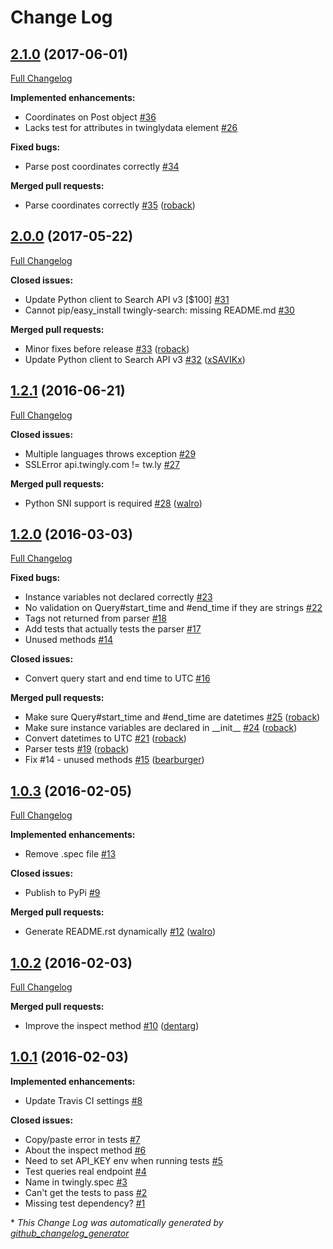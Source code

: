 # Change Log

## [2.1.0](https://github.com/twingly/twingly-search-api-python/tree/2.1.0) (2017-06-01)
[Full Changelog](https://github.com/twingly/twingly-search-api-python/compare/2.0.0...2.1.0)

**Implemented enhancements:**

- Coordinates on Post object [\#36](https://github.com/twingly/twingly-search-api-python/issues/36)
- Lacks test for attributes in twinglydata element [\#26](https://github.com/twingly/twingly-search-api-python/issues/26)

**Fixed bugs:**

- Parse post coordinates correctly [\#34](https://github.com/twingly/twingly-search-api-python/issues/34)

**Merged pull requests:**

- Parse coordinates correctly [\#35](https://github.com/twingly/twingly-search-api-python/pull/35) ([roback](https://github.com/roback))

## [2.0.0](https://github.com/twingly/twingly-search-api-python/tree/2.0.0) (2017-05-22)
[Full Changelog](https://github.com/twingly/twingly-search-api-python/compare/1.2.1...2.0.0)

**Closed issues:**

- Update Python client to Search API v3 \[$100\] [\#31](https://github.com/twingly/twingly-search-api-python/issues/31)
- Cannot pip/easy\_install twingly-search: missing README.md [\#30](https://github.com/twingly/twingly-search-api-python/issues/30)

**Merged pull requests:**

- Minor fixes before release [\#33](https://github.com/twingly/twingly-search-api-python/pull/33) ([roback](https://github.com/roback))
- Update Python client to Search API v3 [\#32](https://github.com/twingly/twingly-search-api-python/pull/32) ([xSAVIKx](https://github.com/xSAVIKx))

## [1.2.1](https://github.com/twingly/twingly-search-api-python/tree/1.2.1) (2016-06-21)
[Full Changelog](https://github.com/twingly/twingly-search-api-python/compare/1.2.0...1.2.1)

**Closed issues:**

- Multiple languages throws exception [\#29](https://github.com/twingly/twingly-search-api-python/issues/29)
- SSLError api.twingly.com != tw.ly [\#27](https://github.com/twingly/twingly-search-api-python/issues/27)

**Merged pull requests:**

- Python SNI support is required [\#28](https://github.com/twingly/twingly-search-api-python/pull/28) ([walro](https://github.com/walro))

## [1.2.0](https://github.com/twingly/twingly-search-api-python/tree/1.2.0) (2016-03-03)
[Full Changelog](https://github.com/twingly/twingly-search-api-python/compare/1.0.3...1.2.0)

**Fixed bugs:**

- Instance variables not declared correctly [\#23](https://github.com/twingly/twingly-search-api-python/issues/23)
- No validation on Query\#start\_time and \#end\_time if they are strings [\#22](https://github.com/twingly/twingly-search-api-python/issues/22)
- Tags not returned from parser [\#18](https://github.com/twingly/twingly-search-api-python/issues/18)
- Add tests that actually tests the parser [\#17](https://github.com/twingly/twingly-search-api-python/issues/17)
- Unused methods [\#14](https://github.com/twingly/twingly-search-api-python/issues/14)

**Closed issues:**

- Convert query start and end time to UTC [\#16](https://github.com/twingly/twingly-search-api-python/issues/16)

**Merged pull requests:**

- Make sure Query\#start\_time and \#end\_time are datetimes [\#25](https://github.com/twingly/twingly-search-api-python/pull/25) ([roback](https://github.com/roback))
- Make sure instance variables are declared in \_\_init\_\_ [\#24](https://github.com/twingly/twingly-search-api-python/pull/24) ([roback](https://github.com/roback))
- Convert datetimes to UTC [\#21](https://github.com/twingly/twingly-search-api-python/pull/21) ([roback](https://github.com/roback))
- Parser tests [\#19](https://github.com/twingly/twingly-search-api-python/pull/19) ([roback](https://github.com/roback))
- Fix \#14 - unused methods [\#15](https://github.com/twingly/twingly-search-api-python/pull/15) ([bearburger](https://github.com/bearburger))

## [1.0.3](https://github.com/twingly/twingly-search-api-python/tree/1.0.3) (2016-02-05)
[Full Changelog](https://github.com/twingly/twingly-search-api-python/compare/1.0.2...1.0.3)

**Implemented enhancements:**

- Remove .spec file [\#13](https://github.com/twingly/twingly-search-api-python/issues/13)

**Closed issues:**

- Publish to PyPi [\#9](https://github.com/twingly/twingly-search-api-python/issues/9)

**Merged pull requests:**

- Generate README.rst dynamically [\#12](https://github.com/twingly/twingly-search-api-python/pull/12) ([walro](https://github.com/walro))

## [1.0.2](https://github.com/twingly/twingly-search-api-python/tree/1.0.2) (2016-02-03)
[Full Changelog](https://github.com/twingly/twingly-search-api-python/compare/1.0.1...1.0.2)

**Merged pull requests:**

- Improve the inspect method [\#10](https://github.com/twingly/twingly-search-api-python/pull/10) ([dentarg](https://github.com/dentarg))

## [1.0.1](https://github.com/twingly/twingly-search-api-python/tree/1.0.1) (2016-02-03)
**Implemented enhancements:**

- Update Travis CI settings [\#8](https://github.com/twingly/twingly-search-api-python/issues/8)

**Closed issues:**

- Copy/paste error in tests [\#7](https://github.com/twingly/twingly-search-api-python/issues/7)
- About the inspect method [\#6](https://github.com/twingly/twingly-search-api-python/issues/6)
- Need to set API\_KEY env when running tests [\#5](https://github.com/twingly/twingly-search-api-python/issues/5)
- Test queries real endpoint [\#4](https://github.com/twingly/twingly-search-api-python/issues/4)
- Name in twingly.spec [\#3](https://github.com/twingly/twingly-search-api-python/issues/3)
- Can't get the tests to pass [\#2](https://github.com/twingly/twingly-search-api-python/issues/2)
- Missing test dependency? [\#1](https://github.com/twingly/twingly-search-api-python/issues/1)



\* *This Change Log was automatically generated by [github_changelog_generator](https://github.com/skywinder/Github-Changelog-Generator)*
